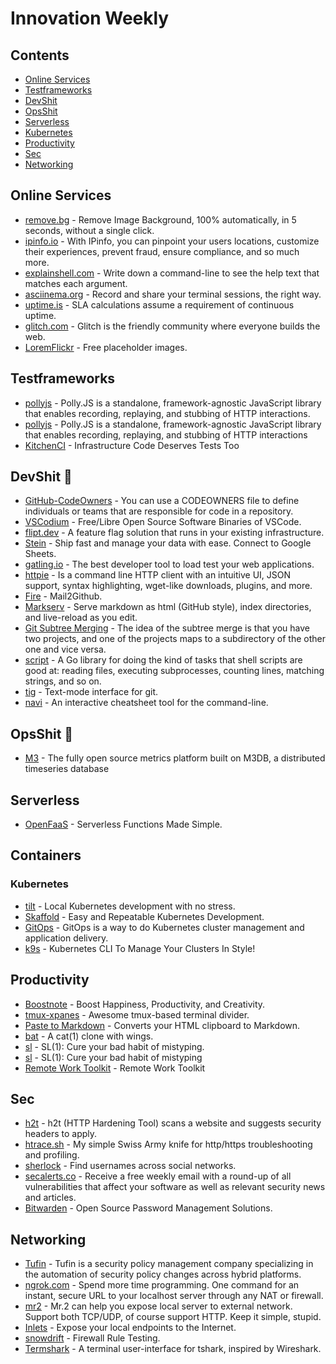 # Innovation Weekly

## Contents

<!-- toc -->

- [Online Services](#online-services)
- [Testframeworks](#testframeworks)
- [DevShit](#devshit)
- [OpsShit](#opsshit)
- [Serverless](#serverless)
- [Kubernetes](#kubernetes)
- [Productivity](#productivity)
- [Sec](#sec)
- [Networking](#networking)

<!-- tocstop -->

## Online Services

- [remove.bg](https://remove.bg) - Remove Image Background, 100% automatically, in 5 seconds, without a single click.
- [ipinfo.io](https://ipinfo.io) - With IPinfo, you can pinpoint your users locations, customize their experiences, prevent fraud, ensure compliance, and so much more.
- [explainshell.com](https://explainshell.com) - Write down a command-line to see the help text that matches each argument.
- [asciinema.org](https://asciinema.org) - Record and share your terminal sessions, the right way.
- [uptime.is](https://uptime.is/) - SLA calculations assume a requirement of continuous uptime.
- [glitch.com](https://glitch.com) - Glitch is the friendly community where everyone builds the web.
- [LoremFlickr](https://loremflickr.com/) - Free placeholder images.

## Testframeworks

- [pollyjs](https://github.com/Netflix/pollyjs) - Polly.JS is a standalone, framework-agnostic JavaScript library that enables recording, replaying, and stubbing of HTTP interactions.
- [pollyjs](https://github.com/Netflix/pollyjs) - Polly.JS is a standalone, framework-agnostic JavaScript library that enables recording, replaying, and stubbing of HTTP interactions
- [KitchenCI](https://kitchen.ci/) - Infrastructure Code Deserves Tests Too

## DevShit 💩

- [GitHub-CodeOwners](https://help.github.com/en/articles/about-code-owners) - You can use a CODEOWNERS file to define individuals or teams that are responsible for code in a repository.
- [VSCodium](https://vscodium.com/) - Free/Libre Open Source Software Binaries of VSCode.
- [flipt.dev](https://flipt.dev) - A feature flag solution that runs in your existing infrastructure.
- [Stein](https://github.com/SteinHQ/Stein) - Ship fast and manage your data with ease. Connect to Google Sheets.
- [gatling.io](https://gatling.io/) - The best developer tool to load test your web applications.
- [httpie](https://httpie.org/) - Is a command line HTTP client with an intuitive UI, JSON support, syntax highlighting, wget-like downloads, plugins, and more.
- [Fire](https://fire.fundersclub.com/#SetUp) - Mail2Github.
- [Markserv](https://github.com/markserv/markserv) - Serve markdown as html (GitHub style), index directories, and live-reload as you edit.
- [Git Subtree Merging](https://git-scm.com/book/de/v1/Git-Tools-Subtree-Merging) - The idea of the subtree merge is that you have two projects, and one of the projects maps to a subdirectory of the other one and vice versa.
- [script](https://github.com/bitfield/script) - A Go library for doing the kind of tasks that shell scripts are good at: reading files, executing subprocesses, counting lines, matching strings, and so on.
- [tig](https://github.com/jonas/tig) - Text-mode interface for git.
- [navi](https://github.com/denisidoro/navi) - An interactive cheatsheet tool for the command-line.

## OpsShit 💩

- [M3](https://www.m3db.io/) - The fully open source metrics platform built on M3DB, a distributed timeseries database

## Serverless

- [OpenFaaS](https://github.com/openfaas/faas/) - Serverless Functions Made Simple.

## Containers

### Kubernetes

- [tilt](https://github.com/windmilleng/tilt) - Local Kubernetes development with no stress.
- [Skaffold](https://skaffold.dev) - Easy and Repeatable Kubernetes Development.
- [GitOps](https://www.weave.works/technologies/gitops) - GitOps is a way to do Kubernetes cluster management and application delivery.
- [k9s](https://github.com/derailed/k9s) - Kubernetes CLI To Manage Your Clusters In Style!

## Productivity

- [Boostnote](https://Boostnote.io) - Boost Happiness, Productivity, and Creativity.
- [tmux-xpanes](https://github.com/greymd/tmux-xpanes) - Awesome tmux-based terminal divider.
- [Paste to Markdown](https://euangoddard.github.io/clipboard2markdown/) - Converts your HTML clipboard to Markdown.
- [bat](https://github.com/sharkdp/bat) - A cat(1) clone with wings.
- [sl](https://github.com/mtoyoda/sl) - SL(1): Cure your bad habit of mistyping.
- [sl](https://github.com/mtoyoda/sl) - SL(1): Cure your bad habit of mistyping
- [Remote Work Toolkit](https://nohq.co/tools/) - Remote Work Toolkit

## Sec

- [h2t](https://github.com/gildasio/h2t) - h2t (HTTP Hardening Tool) scans a website and suggests security headers to apply.
- [htrace.sh](https://github.com/trimstray/htrace.sh) - My simple Swiss Army knife for http/https troubleshooting and profiling.
- [sherlock](https://github.com/sherlock-project/sherlock) - Find usernames across social networks.
- [secalerts.co](https://secalerts.co) - Receive a free weekly email with a round-up of all vulnerabilities that affect your software as well as relevant security news and articles.
- [Bitwarden](https://bitwarden.com) - Open Source Password Management Solutions.

## Networking

- [Tufin](https://www.tufin.com/) - Tufin is a security policy management company specializing in the automation of security policy changes across hybrid platforms.
- [ngrok.com](https://ngrok.com) - Spend more time programming. One command for an instant, secure URL to your localhost server through any NAT or firewall.
- [mr2](https://github.com/txthinking/mr2/) - Mr.2 can help you expose local server to external network. Support both TCP/UDP, of course support HTTP. Keep it simple, stupid.
- [Inlets](https://github.com/alexellis/inlets) - Expose your local endpoints to the Internet.
- [snowdrift](https://github.com/steinbrueckri/snowdrift) - Firewall Rule Testing.
- [Termshark](https://github.com/gcla/termshark) - A terminal user-interface for tshark, inspired by Wireshark.
